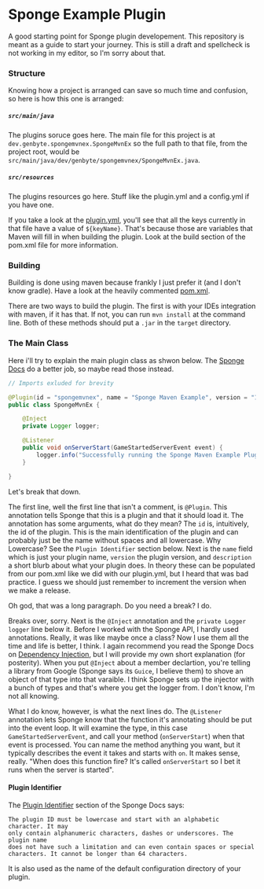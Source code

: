 # Sponge Example Plugin
A good starting point for Sponge plugin developement. This repository is meant
as a guide to start your journey. This is still a draft and spellcheck is not
working in my editor, so I'm sorry about that.

### Structure
Knowing how a project is arranged can save so much time and confusion, so here
is how this one is arranged:

##### `src/main/java` 
The plugins soruce goes here. The main file for this project
is at `dev.genbyte.spongemvnex.SpongeMvnEx` so the full path to that file, from
the project root, would be
`src/main/java/dev/genbyte/spongemvnex/SpongeMvnEx.java`.

##### `src/resources`
The plugins resources go here. Stuff like the plugin.yml and a config.yml if you
have one.

If you take a look at the [plugin.yml][pluginyml], you'll see that all the keys
currently in that file have a value of `${keyName}`. That's because those are
variables that Maven will fill in when building the plugin. Look at the build
section of the pom.xml file for more information.

[pluginyml]: src/resources/plugin.yml

### Building
Building is done using maven because frankly I just prefer it (and I don't know
gradle). Have a look at the heavily commented [pom.xml][pomxml].

[pomxml]: pom.xml

There are two ways to build the plugin. The first is with your IDEs integration
with maven, if it has that. If not, you can run `mvn install` at the command
line. Both of these methods should put a `.jar` in the `target` directory.

### The Main Class
Here i'll try to explain the main plugin class as shwon below. The
[Sponge Docs][spongedocs-mainclass] do a better job, so maybe read
those instead.

[spongedocs-mainclass]: https://docs.spongepowered.org/stable/en/plugin/plugin-class.html

```java
// Imports exluded for brevity

@Plugin(id = "spongemvnex", name = "Sponge Maven Example", version = "1.0", description = "Maven Example")
public class SpongeMvnEx {

    @Inject
    private Logger logger;

    @Listener
    public void onServerStart(GameStartedServerEvent event) {
        logger.info("Successfully running the Sponge Maven Example Plugin!");
    }

}
```

Let's break that down.

The first line, well the first line that isn't a comment, is `@Plugin`. This
annotation tells Sponge that this is a plugin and that it should load it. The
annotation has some arguments, what do they mean? The `id` is, intuitively, the
id of the plugin. This is the main identification of the plugin and can probably
just be the name without spaces and all lowercase. Why Lowercase? See the
`Plugin Identifier` section below. Next is the `name` field which is just your
plugin name, `version` the plugin version, and `description` a short blurb
about what your plugin does. In theory these can be populated from our pom.xml
like we did with our plugin.yml, but I heard that was bad practice. I guess we
should just remember to increment the version when we make a release.

Oh god, that was a long paragraph. Do you need a break? I do.

Breaks over, sorry. Next is the `@Inject` annotation and the
`private Logger logger` line below it. Before I worked with the Sponge API,
I hardly used annotations. Really, it was like maybe once a class? Now I use
them all the time and life is better, I think. I again recommend you read the
Sponge Docs on [Dependency Injection][spongedocs-injection], but I will provide
my own short explanation (for posterity). When you put `@Inject` about a member
declartion, you're telling a library from Google (Sponge says its `Guice`, I
believe them) to shove an object of that type into that varaible. I think Sponge
sets up the injector with a bunch of types and that's where you get the logger
from. I don't know, I'm not all knowing.

[spongedocs-injection]: https://docs.spongepowered.org/stable/en/plugin/injection.html

What I do know, however, is what the next lines do. The `@Listener` annotation
lets Sponge know that the function it's annotating should be put into the event
loop. It will examine the type, in this case `GameStartedServerEvent`, and call
your method (`onServerStart`) when that event is processed. You can name the
method anything you want, but it typically describes the event it takes and
starts with `on`. It makes sense, really. "When does this function fire? It's
called `onServerStart` so I bet it runs when the server is started".

#### Plugin Identifier
The [Plugin Identifier][spongedocs-pluginidentifier] section of the Sponge Docs
says:

[spongedocs-pluginidentifier]: https://docs.spongepowered.org/stable/en/plugin/plugin-identifier.html

```
The plugin ID must be lowercase and start with an alphabetic character. It may
only contain alphanumeric characters, dashes or underscores. The plugin name
does not have such a limitation and can even contain spaces or special
characters. It cannot be longer than 64 characters.
```

It is also used as the name of the default configuration directory of your
plugin.